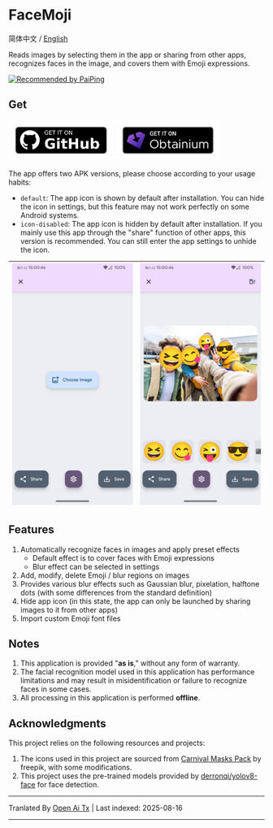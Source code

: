 # FaceMoji

简体中文 / [English](https://raw.githubusercontent.com/Steve-Mr/EmojiFace/dev/./README-EN.md)

Reads images by selecting them in the app or sharing from other apps, recognizes faces in the image, and covers them with Emoji expressions.  

[<img src="https://raw.githubusercontent.com/Steve-Mr/EmojiFace/dev/assets/README/rec1_.png"
    alt="Recommended by PaiPing"
    height="70">](https://sspai.com/post/97708)

## Get

[<img src="https://raw.githubusercontent.com/Steve-Mr/EmojiFace/dev/assets/README/get-it-on-github.png"
    alt="Get it on GitHub"
    height="80">](https://github.com/Steve-Mr/EmojiFace/releases/latest)
[<img src="https://raw.githubusercontent.com/Steve-Mr/EmojiFace/dev/assets/README/get-it-on-obtainium.png"
    alt="Get it on Obtainium"
    height="80">](http://obtainium-redirect.maary.top/?r=obtainium://add/https://github.com/Steve-Mr/EmojiFace)

The app offers two APK versions, please choose according to your usage habits:  

- `default`: The app icon is shown by default after installation. You can hide the icon in settings, but this feature may not work perfectly on some Android systems.   
- `icon-disabled`: The app icon is hidden by default after installation. If you mainly use this app through the "share" function of other apps, this version is recommended. You can still enter the app settings to unhide the icon.  

|![alt text](https://raw.githubusercontent.com/Steve-Mr/EmojiFace/dev/assets/README/Screenshot_20250322-151002_FaceMoji.png)|![alt text](https://raw.githubusercontent.com/Steve-Mr/EmojiFace/dev/assets/README/Screenshot_20250322-150958_FaceMoji.png)|
|:-:|:-:|


## Features

1. Automatically recognize faces in images and apply preset effects
    - Default effect is to cover faces with Emoji expressions
    - Blur effect can be selected in settings
2. Add, modify, delete Emoji / blur regions on images
3. Provides various blur effects such as Gaussian blur, pixelation, halftone dots (with some differences from the standard definition)
4. Hide app icon (in this state, the app can only be launched by sharing images to it from other apps)
5. Import custom Emoji font files

## Notes

1. This application is provided "**as is**," without any form of warranty.  
2. The facial recognition model used in this application has performance limitations and may result in misidentification or failure to recognize faces in some cases.  
3. All processing in this application is performed **offline**.  

## Acknowledgments  

This project relies on the following resources and projects:  
1. The icons used in this project are sourced from [Carnival Masks Pack](https://www.freepik.com/free-vector/carnival-masks-pack_832490.htm#fromView=search&page=1&position=25&uuid=19121ed9-3676-4304-a9af-fdd72fe1528c&query=Masquerade+mask+icon) by freepik, with some modifications.  
2. This project uses the pre-trained models provided by [derronqi/yolov8-face](https://github.com/derronqi/yolov8-face) for face detection.




---


Tranlated By [Open Ai Tx](https://github.com/OpenAiTx/OpenAiTx) | Last indexed: 2025-08-16


---